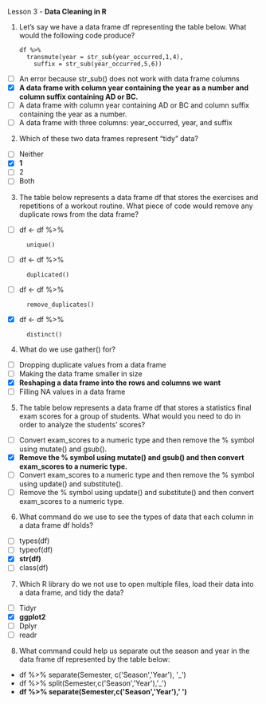 Lesson 3 - **Data Cleaning in R**

1.	Let’s say we have a data frame df representing the table below. What would the following code produce?

        df %>%
          transmute(year = str_sub(year_occurred,1,4),
            suffix = str_sub(year_occurred,5,6))

-   [ ]	An error because str_sub() does not work with data frame columns
-   [x]	**A data frame with column year containing the year as a number and column suffix containing AD or BC.**
-   [ ]	A data frame with column year containing AD or BC and column suffix containing the year as a number.
-   [ ]	A data frame with three columns: year_occurred, year, and suffix

2.	Which of these two data frames represent “tidy” data?
-   [ ]	Neither
-   [x] **1**
-   [ ] 2
-   [ ]	Both

3.	The table below represents a data frame df that stores the exercises and repetitions of a workout routine. What piece of code would remove any duplicate rows from the data frame?
-   [ ]	df <- df %>%

        unique()
-   [ ]	df <- df %>%

        duplicated()
-   [ ] df <- df %>%

        remove_duplicates()
-   [x] df <- df %>%

        distinct()

4.	What do we use gather() for?
-   [ ]	Dropping duplicate values from a data frame
-   [ ]	Making the data frame smaller in size
-   [x]	**Reshaping a data frame into the rows and columns we want**
-   [ ]	Filling NA values in a data frame

5.	The table below represents a data frame df that stores a statistics final exam scores for a group of students. What would you need to do in order to analyze the students’ scores?
-   [ ] Convert exam_scores to a numeric type and then remove the % symbol using mutate() and gsub().
-   [x]	**Remove the % symbol using mutate() and gsub() and then convert exam_scores to a numeric type.**
-   [ ]	Convert exam_scores to a numeric type and then remove the % symbol using update() and substitute().
-   [ ]	Remove the % symbol using update() and substitute() and then convert exam_scores to a numeric type.

6.	What command do we use to see the types of data that each column in a data frame df holds?
-   [ ]	types(df)
-   [ ]	typeof(df)
-   [x]	**str(df)**
-   [ ]	class(df)

7.	Which R library do we not use to open multiple files, load their data into a data frame, and tidy the data?
-   [ ]	Tidyr
-   [x]	**ggplot2**
-   [ ]	Dplyr
-   [ ]	readr

8.	What command could help us separate out the season and year in the data frame df represented by the table below:
-	df %>%
separate(Semester, c('Season','Year'), '_')
-	df %>%
split(Semester,c('Season','Year'),'_')
-	**df %>%
separate(Semester,c('Season','Year'),' ')**
